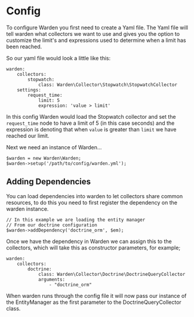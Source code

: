 Config
======

To configure Warden you first need to create a Yaml file. The Yaml file will tell warden what collectors we want to use and gives you the option to customize the limit's and expressions used to determine when a limit has been reached.

So our yaml file would look a little like this:

    warden:
        collectors:
            stopwatch:
                class: Warden\Collector\Stopwatch\StopwatchCollector
        settings:
            request_time:
                limit: 5
                expression: 'value > limit'

In this config Warden would load the Stopwatch collector and set the `request_time` node to have a limit of 5 (in this case seconds) and the expression is denoting that when `value` is greater than `limit` we have reached our limit.

Next we need an instance of Warden...

    $warden = new Warden\Warden;
    $warden->setup('/path/to/config/warden.yml');

## Adding Dependencies

You can load dependencies into warden to let collectors share common resources, to do this you need to first register the dependency on the warden instance.

    // In this example we are loading the entity manager
    // From our doctrine configuration
    $warden->addDependency('doctrine_orm', $em);

Once we have the dependency in Warden we can assign this to the collectors, which will take this as constructor parameters, for example;

    warden:
        collectors:
            doctrine:
                class: Warden\Collector\Doctrine\DoctrineQueryCollector
                arguments:
                    - "doctrine_orm"

When warden runs through the config file it will now pass our instance of the EntityManager as the first parameter to the DoctrineQueryCollector class.
